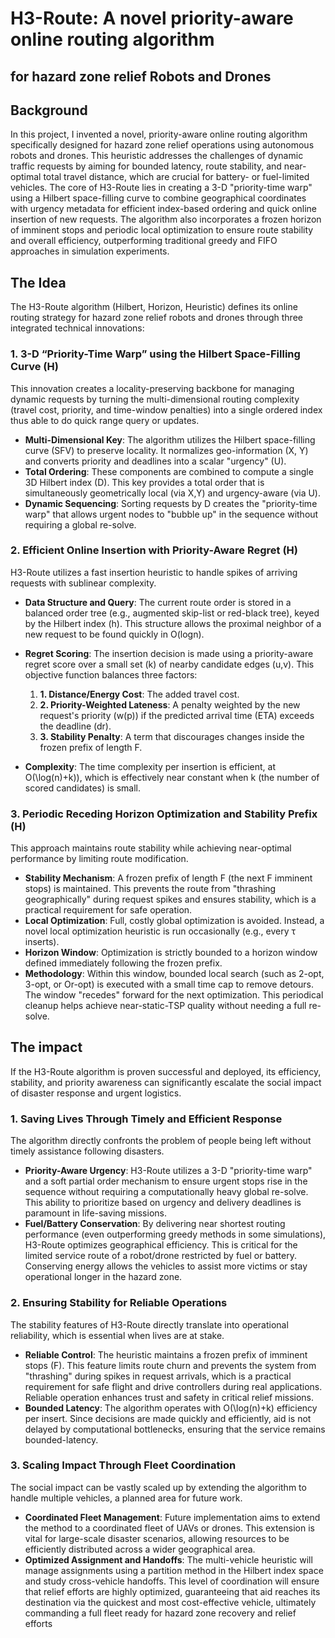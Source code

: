 ﻿# H3-Route: A novel priority-aware online routing algorithm
## for hazard zone relief Robots and Drones

## Background

In this project, I invented a novel, priority-aware online routing algorithm specifically designed for hazard zone relief operations using autonomous robots and drones. This heuristic addresses the challenges of dynamic traffic requests by aiming for bounded latency, route stability, and near-optimal total travel distance, which are crucial for battery- or fuel-limited vehicles. The core of H3-Route lies in creating a 3-D "priority-time warp" using a Hilbert space-filling curve to combine geographical coordinates with urgency metadata for efficient index-based ordering and quick online insertion of new requests. The algorithm also incorporates a frozen horizon of imminent stops and periodic local optimization to ensure route stability and overall efficiency, outperforming traditional greedy and FIFO approaches in simulation experiments.

## The Idea

The H3-Route algorithm (Hilbert, Horizon, Heuristic) defines its online routing strategy for hazard zone relief robots and drones through three integrated technical innovations:

### 1. 3-D “Priority-Time Warp” using the Hilbert Space-Filling Curve (H)

This innovation creates a locality-preserving backbone for managing dynamic requests by turning the multi-dimensional routing complexity (travel cost, priority, and time-window penalties) into a single ordered index thus able to do quick range query or updates.

- **Multi-Dimensional Key**: The algorithm utilizes the Hilbert space-filling curve (SFV) to preserve locality. It normalizes geo-information (X, Y) and converts priority and deadlines into a scalar "urgency" (U).
- **Total Ordering**: These components are combined to compute a single 3D Hilbert index (D). This key provides a total order that is simultaneously geometrically local (via X,Y) and urgency-aware (via U).
- **Dynamic Sequencing**: Sorting requests by D creates the "priority-time warp" that allows urgent nodes to "bubble up" in the sequence without requiring a global re-solve.

### 2. Efficient Online Insertion with Priority-Aware Regret (H)

H3-Route utilizes a fast insertion heuristic to handle spikes of arriving requests with sublinear complexity.

- **Data Structure and Query**: The current route order is stored in a balanced order tree (e.g., augmented skip-list or red-black tree), keyed by the Hilbert index (h). This structure allows the proximal neighbor of a new request to be found quickly in O(logn).
- **Regret Scoring**: The insertion decision is made using a priority-aware regret score over a small set (k) of nearby candidate edges (u,v). This objective function balances three factors:

   1. **1. Distance/Energy Cost**: The added travel cost.
   1. **2. Priority-Weighted Lateness**: A penalty weighted by the new request's priority (w(p)) if the predicted arrival time (ETA) exceeds the deadline (dr).
   1. **3. Stability Penalty**: A term that discourages changes inside the frozen prefix of length F.

- **Complexity**: The time complexity per insertion is efficient, at O(\log(n)+k)), which is effectively near constant when k (the number of scored candidates) is small.

### 3. Periodic Receding Horizon Optimization and Stability Prefix (H)

This approach maintains route stability while achieving near-optimal performance by limiting route modification.

- **Stability Mechanism**: A frozen prefix of length F (the next F imminent stops) is maintained. This prevents the route from "thrashing geographically" during request spikes and ensures stability, which is a practical requirement for safe operation.
- **Local Optimization**: Full, costly global optimization is avoided. Instead, a novel local optimization heuristic is run occasionally (e.g., every τ inserts).
- **Horizon Window**: Optimization is strictly bounded to a horizon window defined immediately following the frozen prefix.
- **Methodology**: Within this window, bounded local search (such as 2-opt, 3-opt, or Or-opt) is executed with a small time cap to remove detours. The window "recedes" forward for the next optimization. This periodical cleanup helps achieve near-static-TSP quality without needing a full re-solve.

## The impact

If the H3-Route algorithm is proven successful and deployed, its efficiency, stability, and priority awareness can significantly escalate the social impact of disaster response and urgent logistics.

### 1. Saving Lives Through Timely and Efficient Response

The algorithm directly confronts the problem of people being left without timely assistance following disasters.

- **Priority-Aware Urgency**: H3-Route utilizes a 3-D "priority-time warp" and a soft partial order mechanism to ensure urgent stops rise in the sequence without requiring a computationally heavy global re-solve. This ability to prioritize based on urgency and delivery deadlines is paramount in life-saving missions.
- **Fuel/Battery Conservation**: By delivering near shortest routing performance (even outperforming greedy methods in some simulations), H3-Route optimizes geographical efficiency. This is critical for the limited service route of a robot/drone restricted by fuel or battery. Conserving energy allows the vehicles to assist more victims or stay operational longer in the hazard zone.

### 2. Ensuring Stability for Reliable Operations

The stability features of H3-Route directly translate into operational reliability, which is essential when lives are at stake.

- **Reliable Control**: The heuristic maintains a frozen prefix of imminent stops (F). This feature limits route churn and prevents the system from "thrashing" during spikes in request arrivals, which is a practical requirement for safe flight and drive controllers during real applications. Reliable operation enhances trust and safety in critical relief missions.
- **Bounded Latency**: The algorithm operates with O(\log(n)+k) efficiency per insert. Since decisions are made quickly and efficiently, aid is not delayed by computational bottlenecks, ensuring that the service remains bounded-latency.

### 3. Scaling Impact Through Fleet Coordination

The social impact can be vastly scaled up by extending the algorithm to handle multiple vehicles, a planned area for future work.

- **Coordinated Fleet Management**: Future implementation aims to extend the method to a coordinated fleet of UAVs or drones. This extension is vital for large-scale disaster scenarios, allowing resources to be efficiently distributed across a wider geographical area.
- **Optimized Assignment and Handoffs**: The multi-vehicle heuristic will manage assignments using a partition method in the Hilbert index space and study cross-vehicle handoffs. This level of coordination will ensure that relief efforts are highly optimized, guaranteeing that aid reaches its destination via the quickest and most cost-effective vehicle, ultimately commanding a full fleet ready for hazard zone recovery and relief efforts

